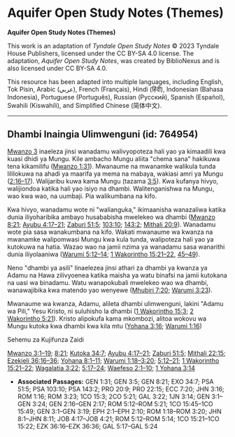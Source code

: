 # Aquifer Open Study Notes (Themes)

**Aquifer Open Study Notes (Themes)**

This work is an adaptation of *Tyndale Open Study Notes* © 2023 Tyndale House Publishers, licensed under the CC BY\-SA 4\.0 license. The adaptation, *Aquifer Open Study Notes*, was created by BiblioNexus and is also licensed under CC BY\-SA 4\.0\.

This resource has been adapted into multiple languages, including English, Tok Pisin, Arabic (عربي), French (Français), Hindi (हिंदी), Indonesian (Bahasa Indonesia), Portuguese (Português), Russian (Русский), Spanish (Español), Swahili (Kiswahili), and Simplified Chinese (简体中文).



--------------------------------

## Dhambi Inaingia Ulimwenguni (id: 764954)

[Mwanzo 3](https://ref.ly/Gen3:1-Gen3:24) inaeleza jinsi wanadamu walivyopoteza hali yao ya kimaadili kwa kuasi dhidi ya Mungu. Kile ambacho Mungu aliita "chema sana" hakikuwa tena kikamilifu ([Mwanzo 1:31](https://ref.ly/Gen1:31)). Mwanaume na mwanamke walikula tunda lililokuwa na ahadi ya maarifa ya mema na mabaya, wakiasi amri ya Mungu ([2:16–17](https://ref.ly/Gen2:16-Gen2:17)). Walijaribu kuwa kama Mungu (tazama [3:5](https://ref.ly/Gen3:5)). Kwa kufanya hivyo, walijiondoa katika hali yao isiyo na dhambi. Walitenganishwa na Mungu, wao kwa wao, na uumbaji. Pia walikumbana na kifo.

Kwa hivyo, wanadamu wote ni "walianguka," ikimaanisha wanazaliwa katika dunia iliyoharibika ambayo husababisha mwelekeo wa dhambi ([Mwanzo 8:21](https://ref.ly/Gen8:21); [Ayubu 4:17–21](https://ref.ly/Job4:17-Job4:21); [Zaburi 51:5](https://ref.ly/Ps51:5); [103:10](https://ref.ly/Ps103:10); [143:2](https://ref.ly/Ps143:2); [Mithali 20:9](https://ref.ly/Prov20:9)). Wanadamu wote pia sasa wanakumbana na kifo. Wakati mwanaume wa kwanza na mwanamke walipomwasi Mungu kwa kula tunda, walipoteza hali yao ya kutokuwa na hatia. Wazao wao na jamii nzima ya wanadamu sasa wanarithi dunia iliyolaaniwa ([Warumi 5:12–14](https://ref.ly/Rom5:12-Rom5:14); [1 Wakorintho 15:21–22](https://ref.ly/1Cor15:21-1Cor15:22), [45–49](https://ref.ly/1Cor15:45-1Cor15:49)).

Neno "dhambi ya asili" linaelezea jinsi athari za dhambi ya kwanza ya Adamu na Hawa zilivyoenea katika maisha ya watu binafsi na jamii kutokana na uasi wa binadamu. Watu wanapokubali mwelekeo wao wa dhambi, wanawajibika kwa matendo yao wenyewe ([Mhubiri 7:20](https://ref.ly/Eccl7:20); [Warumi 3:23](https://ref.ly/Rom3:23)).

Mwanaume wa kwanza, Adamu, alileta dhambi ulimwenguni, lakini "Adamu wa Pili," Yesu Kristo, ni suluhisho la dhambi ([1 Wakorintho 15:3](https://ref.ly/1Cor15:3); [2 Wakorintho 5:21](https://ref.ly/2Cor5:21)). Kristo alipokufa kama mkombozi, alitoa wokovu wa Mungu kutoka kwa dhambi kwa kila mtu ([Yohana 3:16](https://ref.ly/John3:16); [Warumi 1:16](https://ref.ly/Rom1:16))

Sehemu za Kujifunza Zaidi

[Mwanzo 3:1–19](https://ref.ly/Gen3:1-Gen3:19); [8:21](https://ref.ly/Gen8:21); [Kutoka 34:7](https://ref.ly/Exod34:7); [Ayubu 4:17–21](https://ref.ly/Job4:17-Job4:21); [Zaburi 51:5](https://ref.ly/Ps51:5); [Mithali 22:15](https://ref.ly/Prov22:15); [Ezekieli 36:16–36](https://ref.ly/Ezek36:16-Ezek36:36); [Yohana 8:1–11](https://ref.ly/John8:1-John8:11); [Warumi 1:18–3:20](https://ref.ly/Rom1:18-Rom3:20); [5:12–21](https://ref.ly/Rom5:12-Rom5:21); [1 Wakorintho 15:21–22](https://ref.ly/1Cor15:21-1Cor15:22); [Wagalatia 3:22](https://ref.ly/Gal3:22); [5:17–24](https://ref.ly/Gal5:17-Gal5:24); [Waefeso 2:1–10](https://ref.ly/Eph2:1-Eph2:10); [1 Yohana 3:14](https://ref.ly/1John3:14)

* **Associated Passages:** GEN 1:31; GEN 3:5; GEN 8:21; EXO 34:7; PSA 51:5; PSA 103:10; PSA 143:2; PRO 20:9; PRO 22:15; ECC 7:20; JHN 3:16; ROM 1:16; ROM 3:23; 1CO 15:3; 2CO 5:21; GAL 3:22; 1JN 3:14; GEN 3:1–GEN 3:24; GEN 2:16–GEN 2:17; ROM 5:12–ROM 5:21; 1CO 15:45–1CO 15:49; GEN 3:1–GEN 3:19; EPH 2:1–EPH 2:10; ROM 1:18–ROM 3:20; JHN 8:1–JHN 8:11; JOB 4:17–JOB 4:21; ROM 5:12–ROM 5:14; 1CO 15:21–1CO 15:22; EZK 36:16–EZK 36:36; GAL 5:17–GAL 5:24


